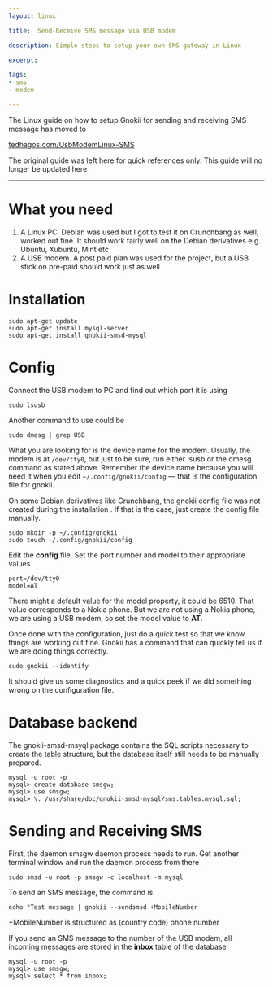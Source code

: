 ```yaml
---
layout: linux

title:  Send-Receive SMS message via USB modem

description: Simple steps to setup your own SMS gateway in Linux

excerpt: 

tags:
- sms
- modem

---
```



<div id="feature-button">
The Linux guide on how to setup Gnokii for sending and receiving SMS message has moved to 
<p/>

<a href="http://tedhagos.com/linux/UsbModemLinux-SMS.html">tedhagos.com/UsbModemLinux-SMS</a>   
<p/>

The original guide was left here for quick references only. This guide will no longer be updated here
</div>  

<hr/>


# What you need

1.  A Linux PC. Debian was used but I got to test it on Crunchbang as well, worked out fine. It should work fairly well on the Debian derivatives e.g. Ubuntu, Xubuntu, Mint etc
2.  A USB modem. A post paid plan was used for the project, but a USB stick on pre-paid should work just as well


# Installation

`sudo apt-get update`  
`sudo apt-get install mysql-server`  
`sudo apt-get install gnokii-smsd-mysql`

# Config

Connect the USB modem to PC and find out which port it is using

`sudo lsusb`

Another command to use could be

`sudo dmesg | grep USB`

What you are looking for is the device name for the modem. Usually, the modem is at `/dev/tty0`, but just to be sure, run either lsusb or the dmesg command as stated above. Remember the device name because you will need it when you edit `~/.config/gnokii/config` &#x2014; that is the configuration file for gnokii. 

On some Debian derivatives like Crunchbang, the gnokii config file was not created during the installation . If that is the case, just create the config file manually.

`sudo mkdir -p ~/.config/gnokii`  
`sudo touch ~/.config/gnokii/config`

Edit the **config** file. Set the port number and model to their appropriate values

    port=/dev/tty0
    model=AT

There might a default value for the model property, it could be 6510. That value corresponds to a Nokia phone. But we are not using a Nokia phone, we are using a USB modem, so set the model value to **AT**.

Once done with the configuration, just do a quick test so that we know things are working out fine. Gnokii has a command that can quickly tell us if we are doing things correctly.

`sudo gnokii --identify`

It should give us some diagnostics and a quick peek if we did something wrong on the configuration file.

# Database backend

The gnokii-smsd-msyql package contains the SQL scripts necessary to create the table structure, but the database itself still needs to be manually prepared. 

`mysql -u root -p`  
`mysql> create database smsgw;`  
`mysql> use smsgw;`  
`mysql> \. /usr/share/doc/gnokii-smsd-mysql/sms.tables.mysql.sql;`

# Sending and Receiving SMS

First, the daemon smsgw daemon process needs to run. Get another terminal window and run the daemon process from there

`sudo smsd -u root -p smsgw -c localhost -m mysql`

To send an SMS message, the command is

`echo "Test message | gnokii --sendsmsd +MobileNumber`

+MobileNumber is structured as <span class="underline">(country code) phone number</span>

If you send an SMS message to the number of the USB modem, all incoming messages are stored in the **inbox** table of the database

`mysql -u root -p`  
`mysql> use smsgw;`  
`mysql> select * from inbox;`




